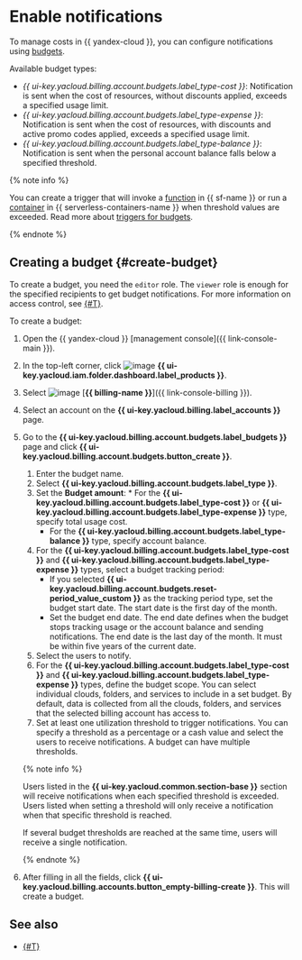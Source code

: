 # Enable notifications

To manage costs in {{ yandex-cloud }}, you can configure notifications using [budgets](../concepts/budget.md).

Available budget types:
* _{{ ui-key.yacloud.billing.account.budgets.label_type-cost }}_: Notification is sent when the cost of resources, without discounts applied, exceeds a specified usage limit.
* _{{ ui-key.yacloud.billing.account.budgets.label_type-expense }}_: Notification is sent when the cost of resources, with discounts and active promo codes applied, exceeds a specified usage limit.
* _{{ ui-key.yacloud.billing.account.budgets.label_type-balance }}_: Notification is sent when the personal account balance falls below a specified threshold.


{% note info %}

You can create a trigger that will invoke a [function](../../functions/concepts/function.md) in {{ sf-name }} or run a [container](../../serverless-containers/concepts/container.md) in {{ serverless-containers-name }} when threshold values are exceeded. Read more about [triggers for budgets](../../functions/operations/trigger/budget-trigger-create.md).

{% endnote %}


## Creating a budget {#create-budget}

To create a budget, you need the `editor` role. The `viewer` role is enough for the specified recipients to get budget notifications. For more information on access control, see [{#T}](../../iam/concepts/access-control/roles.md).

To create a budget:

1. Open the {{ yandex-cloud }} [management console]({{ link-console-main }}).

1. In the top-left corner, click ![image](../../_assets/main-menu.svg) **{{ ui-key.yacloud.iam.folder.dashboard.label_products }}**.

1. Select ![image](../../_assets/billing.svg) [**{{ billing-name }}**]({{ link-console-billing }}).

1. Select an account on the **{{ ui-key.yacloud.billing.label_accounts }}** page.

1. Go to the **{{ ui-key.yacloud.billing.account.budgets.label_budgets }}** page and click **{{ ui-key.yacloud.billing.account.budgets.button_create }}**.

   1. Enter the budget name.
   1. Select **{{ ui-key.yacloud.billing.account.budgets.label_type }}**.
   1. Set the **Budget amount**: 
            * For the **{{ ui-key.yacloud.billing.account.budgets.label_type-cost }}** or **{{ ui-key.yacloud.billing.account.budgets.label_type-expense }}** type, specify total usage cost.
      * For the **{{ ui-key.yacloud.billing.account.budgets.label_type-balance }}** type, specify account balance.
   1. For the **{{ ui-key.yacloud.billing.account.budgets.label_type-cost }}** and **{{ ui-key.yacloud.billing.account.budgets.label_type-expense }}** types, select a budget tracking period:
      * If you selected **{{ ui-key.yacloud.billing.account.budgets.reset-period_value_custom }}** as the tracking period type, set the budget start date. The start date is the first day of the month.
      * Set the budget end date. The end date defines when the budget stops tracking usage or the account balance and sending notifications. The end date is the last day of the month. It must be within five years of the current date.
   1. Select the users to notify.
   1. For the **{{ ui-key.yacloud.billing.account.budgets.label_type-cost }}** and **{{ ui-key.yacloud.billing.account.budgets.label_type-expense }}** types, define the budget scope. You can select individual clouds, folders, and services to include in a set budget. By default, data is collected from all the clouds, folders, and services that the selected billing account has access to.
   1. Set at least one utilization threshold to trigger notifications. You can specify a threshold as a percentage or a cash value and select the users to receive notifications. A budget can have multiple thresholds.

   {% note info %}

   Users listed in the **{{ ui-key.yacloud.common.section-base }}** section will receive notifications when each specified threshold is exceeded. Users listed when setting a threshold will only receive a notification when that specific threshold is reached.

   If several budget thresholds are reached at the same time, users will receive a single notification.

   {% endnote %}

1. After filling in all the fields, click **{{ ui-key.yacloud.billing.accounts.button_empty-billing-create }}**. This will create a budget.



## See also

* [{#T}](../tutorials/serverless-trigger-budget-vm.md)
